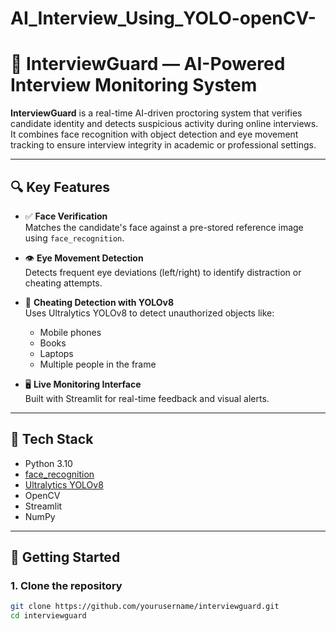 # AI_Interview_Using_YOLO-openCV-
# 🎥 InterviewGuard — AI-Powered Interview Monitoring System

**InterviewGuard** is a real-time AI-driven proctoring system that verifies candidate identity and detects suspicious activity during online interviews. It combines face recognition with object detection and eye movement tracking to ensure interview integrity in academic or professional settings.

---

## 🔍 Key Features

- ✅ **Face Verification**  
  Matches the candidate's face against a pre-stored reference image using `face_recognition`.

- 👁️ **Eye Movement Detection**  
  Detects frequent eye deviations (left/right) to identify distraction or cheating attempts.

- 🎯 **Cheating Detection with YOLOv8**  
  Uses Ultralytics YOLOv8 to detect unauthorized objects like:
  - Mobile phones  
  - Books  
  - Laptops  
  - Multiple people in the frame

- 🖥️ **Live Monitoring Interface**  
  Built with Streamlit for real-time feedback and visual alerts.

---

## 🧰 Tech Stack

- Python 3.10
- [face_recognition](https://github.com/ageitgey/face_recognition)
- [Ultralytics YOLOv8](https://github.com/ultralytics/ultralytics)
- OpenCV
- Streamlit
- NumPy

---

## 🚀 Getting Started

### 1. Clone the repository

```bash
git clone https://github.com/yourusername/interviewguard.git
cd interviewguard
